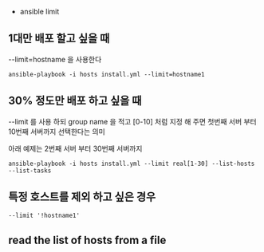 * ansible limit
## 1대만 배포 할고 싶을 때
--limit=hostname 을 사용한다

```
ansible-playbook -i hosts install.yml --limit=hostname1
```

## 30% 정도만 배포 하고 싶을 때
--limit 를 사용 하되 group name 을 적고 [0-10] 처럼 지정 해 주면 첫번째 서버 부터 10번째 서버까지 선택한다는 의미

아래 예제는 2번째 서버 부터 30번째 서버까지
```
ansible-playbook -i hosts install.yml --limit real[1-30] --list-hosts --list-tasks
```

## 특정 호스트를 제외 하고 싶은 경우
```
--limit '!hostname1'
```

## read the list of hosts from a file
